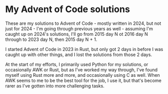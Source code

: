 <!--
SPDX-FileCopyrightText: 2024 Eli Array Minkoff

SPDX-License-Identifier: 0BSD
-->

# My Advent of Code solutions

These are my solutions to Advent of Code - mostly written in 2024, but not just for 2024 - I'm going through previous years as well - assuming I'm caught up on 2024's solutions, I'll go from 2015 day N ot 2016 day N through to 2023 day N, then 2015 day N + 1.

I started Advent of Code in 2023 in Rust, but only got 2 days in before I was caught up with other things, and I lost the solutions from those 2 days.

At the start of my efforts, I primarily used Python for my solutions, or occasionally AWK or Rust, but as I've worked my way through, I've found myself using Rust more and more, and occasionally using C as well. When AWK seems to me to be the best tool for the job, I use it, but that's become rarer as I've gotten into more challenging tasks.
